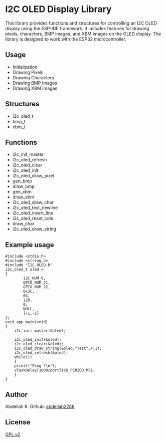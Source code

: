 # I2C OLED Display Library

This library provides functions and structures for controlling an I2C OLED display using the ESP-IDF framework. It includes features for drawing pixels, characters, BMP images, and XBM images on the OLED display. The library is designed to work with the ESP32 microcontroller.

##    Usage
- Initialization
- Drawing Pixels
-  Drawing Characters
- Drawing BMP Images
- Drawing XBM Images
##    Structures
- i2c_oled_t
- bmp_t
- xbm_t
##    Functions
- i2c_init_master
- i2c_oled_refresh
- i2c_oled_clear
- i2c_oled_init
- i2c_oled_draw_pixel
- gen_bmp
- draw_bmp
- gen_xbm
- draw_xbm
- i2c_oled_draw_char
- i2c_oled_text_newline
- i2c_oled_invert_line
- i2c_oled_reset_cols
- draw_char
- i2c_oled_draw_string

## Example usage
```
#include <stdio.h>
#include <string.h>
#include "I2C_OLED.h"
i2c_oled_t oled =
{
		I2C_NUM_0,
		GPIO_NUM_21,
		GPIO_NUM_22,
		0x3C,
		64,
		128,
		0,
		NULL,
		{-1,-1}
};
void app_main(void)
{
    i2c_init_master(&oled);

    i2c_oled_init(&oled);
    i2c_oled_clear(&oled);
    i2c_oled_draw_string(&oled,"Test",4,1);
    i2c_oled_refresh(&oled);
    while(1)
    {
    printf("Ping !\n");
    vTaskDelay(1000/portTICK_PERIOD_MS);
    }
}
```
## Author
Abdellah R.
Github: [abdellah2288](https://github.com/abdellah2288)
## License
[GPL v2](https://www.gnu.org/licenses/old-licenses/gpl-2.0.txt)
